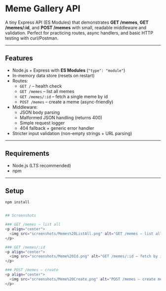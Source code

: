 # Meme Gallery API

A tiny Express API (ES Modules) that demonstrates **GET /memes**, **GET /memes/:id**, and **POST /memes** with small, readable middleware and validation. Perfect for practicing routes, async handlers, and basic HTTP testing with curl/Postman.

---

## Features

- Node.js + Express with **ES Modules** (`"type": "module"`)
- In-memory data store (resets on restart)
- Routes:
  - `GET /` – health check
  - `GET /memes` – list all memes
  - `GET /memes/:id` – fetch a single meme by id
  - `POST /memes` – create a meme (async-friendly)
- Middleware:
  - JSON body parsing
  - Malformed JSON handling (returns 400)
  - Simple request logger
  - 404 fallback + generic error handler
- Stricter input validation (non-empty strings + URL parsing)

---

## Requirements

- Node.js (LTS recommended)
- npm

---

## Setup

```bash
npm install


## Screenshots

### GET /memes — list all
<p align="center">
  <img src="screenshots/Memes%20ListAll.png" alt="GET /memes — list all memes" width="800">
</p>

### GET /memes/:id
<p align="center">
  <img src="screenshots/Meme%20Id.png" alt="GET /memes/:id — fetch by id" width="800">
</p>

### POST /memes — create
<p align="center">
  <img src="screenshots/Meme%20Create.png" alt="POST /memes — create meme" width="800">
</p>
